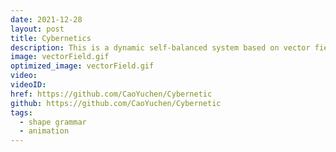```yaml
---
date: 2021-12-28
layout: post
title: Cybernetics
description: This is a dynamic self-balanced system based on vector field, the points start from random location and influenced by field force in each pixel, these points will gradually form into a dynamic stable status, as an representation of cybernetic system.
image: vectorField.gif
optimized_image: vectorField.gif
video: 
videoID:
href: https://github.com/CaoYuchen/Cybernetic
github: https://github.com/CaoYuchen/Cybernetic
tags:
  - shape grammar
  - animation
---
```

